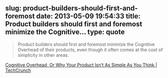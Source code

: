 slug: product-builders-should-first-and-foremost
date: 2013-05-09 19:54:33
title: Product builders should first and foremost minimize the Cognitive...
type: quote
---

> Product builders should first and foremost minimize the Cognitive Overhead of their products, even though it often comes at the cost of simplicity in other areas.

[Cognitive Overhead, Or Why Your Product Isn’t As Simple As You Think | TechCrunch](http://techcrunch.com/2013/04/20/cognitive-overhead/)
